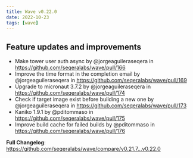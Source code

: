 ```yaml
---
title: Wave v0.22.0
date: 2022-10-23
tags: [wave]
---
```


## Feature updates and improvements

* Make tower user auth async by @jorgeaguileraseqera in https://github.com/seqeralabs/wave/pull/166
* Improve the time format in the completion email by @jorgeaguileraseqera in https://github.com/seqeralabs/wave/pull/169
* Upgrade to micronaut 3.7.2 by @jorgeaguileraseqera in https://github.com/seqeralabs/wave/pull/174
* Check if target image exist before building a new one by @jorgeaguileraseqera in https://github.com/seqeralabs/wave/pull/173
* Kaniko 1.9.1 by @pditommaso in https://github.com/seqeralabs/wave/pull/175
* Improve build cache for failed builds by @pditommaso in https://github.com/seqeralabs/wave/pull/176


**Full Changelog**: https://github.com/seqeralabs/wave/compare/v0.21.7...v0.22.0
